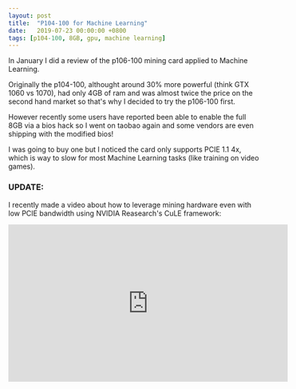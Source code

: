 ```yaml
---
layout: post
title:  "P104-100 for Machine Learning"
date:   2019-07-23 00:00:00 +0800
tags: [p104-100, 8GB, gpu, machine learning]
---
```


In January I did a review of the p106-100 mining card applied to Machine Learning.

Originally the p104-100, althought around 30% more powerful (think GTX 1060 vs 1070), had only 4GB of ram and was almost twice the price on the second hand market so that's why I decided to try the p106-100 first.

However recently some users have reported been able to enable the full 8GB via a bios hack so I went on taobao again and some vendors are even shipping with the modified bios!

I was going to buy one but I noticed the card only supports PCIE 1.1 4x, which is way to slow for most Machine Learning tasks (like training on video games).


### UPDATE:
I recently made a video about how to leverage mining hardware even with low PCIE bandwidth using NVIDIA Reasearch's CuLE framework:
<iframe width="560" height="315" src="https://www.youtube.com/embed/AKrdBF39r7w" frameborder="0" allow="accelerometer; autoplay; encrypted-media; gyroscope; picture-in-picture" allowfullscreen></iframe>
